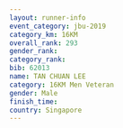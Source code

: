 ```yaml
---
layout: runner-info 
event_category: jbu-2019 
category_km: 16KM  
overall_rank: 293
gender_rank: 
category_rank: 
bib: 62013
name: TAN CHUAN LEE
category: 16KM Men Veteran
gender: Male
finish_time: 
country: Singapore
---
```

